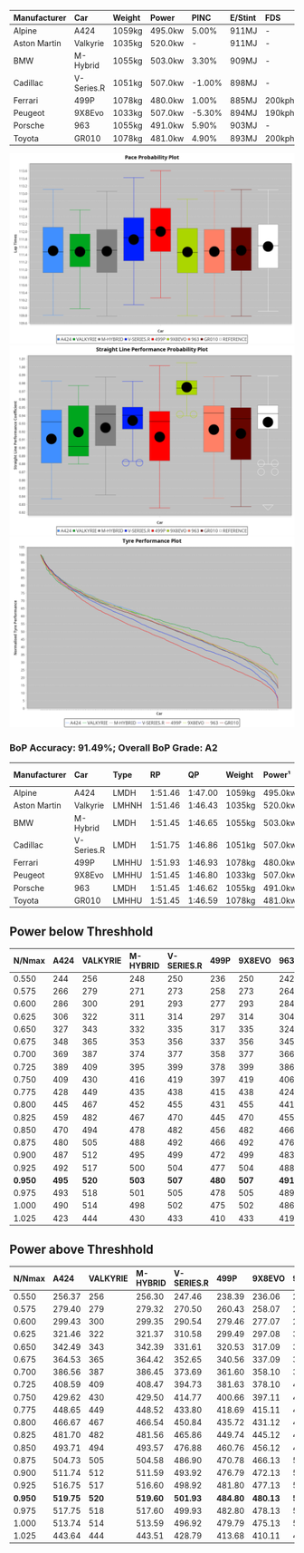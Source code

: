 | Manufacturer | Car        | Weight | Power   | PINC    | E/Stint | FDS     |
|:-|:-|:-|:-|:-|:-|:-|
| Alpine       | A424       | 1059kg | 495.0kw | 5.00%   | 911MJ   |    -    |
| Aston Martin | Valkyrie   | 1035kg | 520.0kw |    -    | 911MJ   |    -    |
| BMW          | M-Hybrid   | 1055kg | 503.0kw | 3.30%   | 909MJ   |    -    |
| Cadillac     | V-Series.R | 1051kg | 507.0kw | -1.00%  | 898MJ   |    -    |
| Ferrari      | 499P       | 1078kg | 480.0kw | 1.00%   | 885MJ   | 200kph  |
| Peugeot      | 9X8Evo     | 1033kg | 507.0kw | -5.30%  | 894MJ   | 190kph  |
| Porsche      | 963        | 1055kg | 491.0kw | 5.90%   | 903MJ   |    -    |
| Toyota       | GR010      | 1078kg | 481.0kw | 4.90%   | 893MJ   | 200kph  |

![PACECHART](./IMG/ACOMETHOD.png)
![STRAIGHTLINEPERFORMANCECHART](./IMG/ACOMETHOD_sp.png)
![TYREPERFORMANCECHART](./IMG/ACOMETHOD_tw.png)

### BoP Accuracy: 91.49%; Overall BoP Grade: A2
| Manufacturer | Car        | Type  | RP      | QP      | Weight | Power¹  | Threshhold | PINC    | Power²   | E/Stint | AVG Vmax  | FDS     | RDLC | L/Stint | BOP-Grade | Model Accuracy | Model Points | Match% | SimDiff |
|:-|:-|:-|:-|:-|:-|:-|:-|:-|:-|:-|:-|:-|:-|:-|:-|:-|:-|:-|:-|
| Alpine       | A424       | LMDH  | 1:51.46 | 1:47.00 | 1059kg | 495.0kw | 210.0kph   | 5.00%   | 519.80kw |  911MJ  | 277.81kph |    -    | 1.02 | 34      | ~A1       | 98.45%         | 2220         | 98.74% | -0.04   |
| Aston Martin | Valkyrie   | LMHNH | 1:51.46 | 1:46.43 | 1035kg | 520.0kw | 210.0kph   |    -    | 520.00kw |  911MJ  | 280.92kph |    -    | 1.04 | 34      | +C2       | 100.00%        | 466          | 72.94% | #       |
| BMW          | M-Hybrid   | LMDH  | 1:51.45 | 1:46.65 | 1055kg | 503.0kw | 210.0kph   | 3.30%   | 519.60kw |  909MJ  | 280.31kph |    -    | 1.02 | 34      | ~A1       | 100.00%        | 3339         | 96.50% | +0.01   |
| Cadillac     | V-Series.R | LMDH  | 1:51.75 | 1:46.86 | 1051kg | 507.0kw | 210.0kph   | -1.00%  | 501.90kw |  898MJ  | 279.66kph |    -    | 1.02 | 34      | +B1       | 99.03%         | 6041         | 89.24% | +0.37   |
| Ferrari      | 499P       | LMHHU | 1:51.93 | 1:46.93 | 1078kg | 480.0kw | 210.0kph   | 1.00%   | 484.80kw |  885MJ  | 274.30kph | 200kph  | 1.03 | 34      | +A2       | 99.97%         | 7286         | 92.86% | +0.82   |
| Peugeot      | 9X8Evo     | LMHHU | 1:51.45 | 1:46.80 | 1033kg | 507.0kw | 210.0kph   | -5.30%  | 480.10kw |  894MJ  | 285.41kph | 190kph  | 1.03 | 34      | +B1       | 100.00%        | 1890         | 87.07% | +0.58   |
| Porsche      | 963        | LMDH  | 1:51.45 | 1:46.62 | 1055kg | 491.0kw | 210.0kph   | 5.90%   | 520.00kw |  903MJ  | 279.68kph |    -    | 1.02 | 34      | ~A1       | 99.89%         | 15174        | 96.70% | +0.14   |
| Toyota       | GR010      | LMHHU | 1:51.45 | 1:46.59 | 1078kg | 481.0kw | 210.0kph   | 4.90%   | 504.60kw |  893MJ  | 276.46kph | 200kph  | 1.02 | 34      | ~A1       | 99.82%         | 5457         | 97.86% | +0.76   |

## Power below Threshhold
| N/Nmax    | A424    | VALKYRIE | M-HYBRID | V-SERIES.R | 499P    | 9X8EVO  | 963     | GR010   |
|:-|:-|:-|:-|:-|:-|:-|:-|:-|
|  0.550    |  244    |  256     |  248     |  250       |  236    |  250    |  242    |  237    |
|  0.575    |  266    |  279     |  271     |  273       |  258    |  273    |  264    |  259    |
|  0.600    |  286    |  300     |  291     |  293       |  277    |  293    |  284    |  278    |
|  0.625    |  306    |  322     |  311     |  314       |  297    |  314    |  304    |  298    |
|  0.650    |  327    |  343     |  332     |  335       |  317    |  335    |  324    |  318    |
|  0.675    |  348    |  365     |  353     |  356       |  337    |  356    |  345    |  338    |
|  0.700    |  369    |  387     |  374     |  377       |  358    |  377    |  366    |  359    |
|  0.725    |  389    |  409     |  395     |  399       |  378    |  399    |  386    |  379    |
|  0.750    |  409    |  430     |  416     |  419       |  397    |  419    |  406    |  398    |
|  0.775    |  428    |  449     |  435     |  438       |  415    |  438    |  424    |  416    |
|  0.800    |  445    |  467     |  452     |  455       |  431    |  455    |  441    |  432    |
|  0.825    |  459    |  482     |  467     |  470       |  445    |  470    |  455    |  446    |
|  0.850    |  470    |  494     |  478     |  482       |  456    |  482    |  466    |  457    |
|  0.875    |  480    |  505     |  488     |  492       |  466    |  492    |  476    |  467    |
|  0.900    |  487    |  512     |  495     |  499       |  472    |  499    |  483    |  473    |
|  0.925    |  492    |  517     |  500     |  504       |  477    |  504    |  488    |  478    |
| **0.950** | **495** | **520**  | **503**  | **507**    | **480** | **507** | **491** | **481** |
|  0.975    |  493    |  518     |  501     |  505       |  478    |  505    |  489    |  479    |
|  1.000    |  490    |  514     |  498     |  502       |  475    |  502    |  486    |  476    |
|  1.025    |  423    |  444     |  430     |  433       |  410    |  433    |  419    |  411    |

## Power above Threshhold
| N/Nmax    | A424       | VALKYRIE | M-HYBRID   | V-SERIES.R | 499P       | 9X8EVO     | 963        | GR010      |
|:-|:-|:-|:-|:-|:-|:-|:-|:-|
|  0.550    |  256.37    |  256     |  256.30    |  247.46    |  238.39    |  236.06    |  256.48    |  248.28    |
|  0.575    |  279.40    |  279     |  279.32    |  270.50    |  260.43    |  258.07    |  279.52    |  271.31    |
|  0.600    |  299.43    |  300     |  299.35    |  290.54    |  279.46    |  277.07    |  299.56    |  291.33    |
|  0.625    |  321.46    |  322     |  321.37    |  310.58    |  299.49    |  297.08    |  321.60    |  312.35    |
|  0.650    |  342.49    |  343     |  342.39    |  331.61    |  320.53    |  317.09    |  342.64    |  333.38    |
|  0.675    |  364.53    |  365     |  364.42    |  352.65    |  340.56    |  337.09    |  364.68    |  354.40    |
|  0.700    |  386.56    |  387     |  386.45    |  373.69    |  361.60    |  358.10    |  386.72    |  375.42    |
|  0.725    |  408.59    |  409     |  408.47    |  394.73    |  381.63    |  378.10    |  408.76    |  396.45    |
|  0.750    |  429.62    |  430     |  429.50    |  414.77    |  400.66    |  397.11    |  429.80    |  416.47    |
|  0.775    |  448.65    |  449     |  448.52    |  433.80    |  418.69    |  415.11    |  448.84    |  435.49    |
|  0.800    |  466.67    |  467     |  466.54    |  450.84    |  435.72    |  431.12    |  466.87    |  453.51    |
|  0.825    |  481.70    |  482     |  481.56    |  465.86    |  449.74    |  445.12    |  481.90    |  468.53    |
|  0.850    |  493.71    |  494     |  493.57    |  476.88    |  460.76    |  456.12    |  493.92    |  479.54    |
|  0.875    |  504.73    |  505     |  504.58    |  486.90    |  470.78    |  466.13    |  504.94    |  489.55    |
|  0.900    |  511.74    |  512     |  511.59    |  493.92    |  476.79    |  472.13    |  511.95    |  496.56    |
|  0.925    |  516.75    |  517     |  516.60    |  498.92    |  481.80    |  477.13    |  516.96    |  501.57    |
| **0.950** | **519.75** | **520**  | **519.60** | **501.93** | **484.80** | **480.13** | **519.97** | **504.57** |
|  0.975    |  517.75    |  518     |  517.60    |  499.93    |  482.80    |  478.13    |  517.97    |  502.57    |
|  1.000    |  513.74    |  514     |  513.59    |  496.92    |  479.79    |  475.13    |  513.96    |  499.56    |
|  1.025    |  443.64    |  444     |  443.51    |  428.79    |  413.68    |  410.11    |  443.83    |  430.49    |
